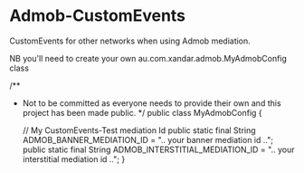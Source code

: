 Admob-CustomEvents
==================

CustomEvents for other networks when using Admob mediation.

NB you'll need to create your own au.com.xandar.admob.MyAdmobConfig class

/**
 * Not to be committed as everyone needs to provide their own and this project has been made public.
 */
public class MyAdmobConfig {

    // My CustomEvents-Test mediation Id
    public static final String ADMOB_BANNER_MEDIATION_ID = ".. your banner mediation id ..";
    public static final String ADMOB_INTERSTITIAL_MEDIATION_ID = ".. your interstitial mediation id ..";
}
